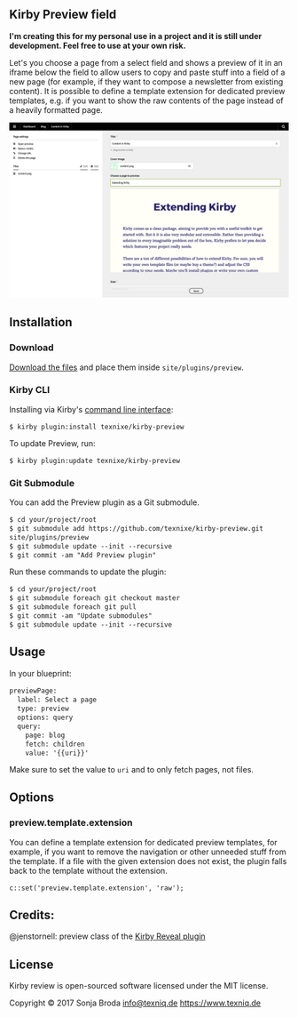 ## Kirby Preview field

**I'm creating this for my personal use in a project and it is still under development. Feel free to use at your own risk.**

Let's you choose a page from a select field and shows a preview of it in an iframe below the field to allow users to copy and paste stuff into a field of a new page (for example, if they want to compose a newsletter from existing content). It is possible to define a template extension for dedicated preview templates, e.g. if you want to show the raw contents of the page instead of a heavily formatted page.


![](preview.png)
## Installation

### Download

[Download the files](https://github.com/texnixe/kirby-preview/archive/master.zip) and place them inside `site/plugins/preview`.

### Kirby CLI
Installing via Kirby's [command line interface](https://github.com/getkirby/cli):

    $ kirby plugin:install texnixe/kirby-preview

To update Preview, run:

    $ kirby plugin:update texnixe/kirby-preview

### Git Submodule
You can add the Preview plugin as a Git submodule.

    $ cd your/project/root
    $ git submodule add https://github.com/texnixe/kirby-preview.git site/plugins/preview
    $ git submodule update --init --recursive
    $ git commit -am "Add Preview plugin"

Run these commands to update the plugin:

    $ cd your/project/root
    $ git submodule foreach git checkout master
    $ git submodule foreach git pull
    $ git commit -am "Update submodules"
    $ git submodule update --init --recursive

## Usage

In your blueprint:

```
previewPage:
  label: Select a page
  type: preview
  options: query
  query:
    page: blog
    fetch: children
    value: '{{uri}}'
```

Make sure to set the value to `uri` and to only fetch pages, not files.

## Options

### preview.template.extension

You can define a template extension for dedicated preview templates, for example, if you want to remove the navigation or other unneeded stuff from the template. If a file with the given extension does not exist, the plugin falls back to the template without the extension.
```
c::set('preview.template.extension', 'raw');
```



## Credits:

@jenstornell: preview class of the [Kirby Reveal plugin](https://github.com/jenstornell/kirby-reveal)

## License

Kirby review is open-sourced software licensed under the MIT license.

Copyright © 2017 Sonja Broda info@texniq.de https://www.texniq.de
